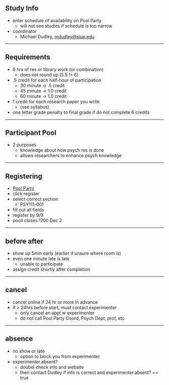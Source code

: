 [//]: "living-document"

## Study Info
* enter schedule of availability on Pool Party
  * will not see studies if schedule is too narrow
* coordinator
  * Michael Dudley, [mdudley@siue.edu](mailto:mdudley@siue.edu)

---
## Requirements
* 6 hrs of res or library work (or combination)
  * does not round up (5.5 != 6)
* .5 credit for each half-hour of participation
  * 30 minute -> .5 credit
  * 45 minute -> 1.0 credit
  * 60 minute -> 1.0 credit
* 1 credit for each research paper you write
  * (see syllabus)
* one letter grade penalty to final grade if do not complete 6 credits

---
## Participant Pool
* 2 purposes
  * knowledge about how psych res is done
  * allows researchers to enhance psych knowledge

---
## Registering
* [Pool Party](http://tinyurl.com/siuepoolparty)
* click register
* select correct section
  * PSY111-001
* fill out all fields
* register by 9/9
* pooll closes 1700 Dec 2

---
## before after
* show up 5min early (earlier if unsure where room is)
* even one minute late is late
  * unable to participate
* assign credit shortly after completion

---
## cancel
* cancel online if 24 hr or more in advance
* if > 24hrs before start, must contact experimenter
  * only cancel an appt w experimenter
  * do not call Pool Party Coord, Psych Dept, prof, etc

---
## absence
* no show or late
  * option to block you from experimenter
* experimenter.absent?
  * doubel check info and website
  * then contact Dudley if info is correct and experimenter.absent? == true
